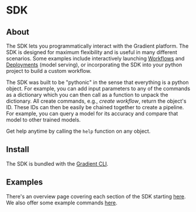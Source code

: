 # SDK

## About

The SDK lets you programmatically interact with the Gradient platform. The SDK is designed for maximum flexibility and is useful in many different scenarios. Some examples include interactively launching [Workflows](../../explore-train-deploy/workflows/) and [Deployments](broken-reference) (model serving), or incorporating the SDK into your python project to build a custom workflow. &#x20;

The SDK was built to be "pythonic" in the sense that everything is a python object. For example, you can add input parameters to any of the commands as a dictionary which you can then call as a function to unpack the dictionary. All create commands, e.g., _create workflow_, return the object's ID. These IDs can then be easily be chained together to create a pipeline. For example, you can query a model for its accuracy and compare that model to other trained models.&#x20;

Get help anytime by calling the `help` function on any object. &#x20;

## Install

The SDK is bundled with the [Gradient CLI](../../get-started/quick-start/install-the-cli.md). &#x20;

## Examples

There's an overview page covering each section of the SDK starting [here](projects-client.md).  We also offer some example commands [here](sdk-tutorial.md).
